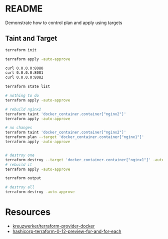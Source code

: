 # README
Demonstrate how to control plan and apply using targets
## Taint and Target
```sh
terraform init

terraform apply -auto-approve

curl 0.0.0.0:8080  
curl 0.0.0.0:8081 
curl 0.0.0.0:8082 

terraform state list        

# nothing to do
terraform apply -auto-approve

# rebuild nginx2
terraform taint 'docker_container.container["nginx2"]'
terraform apply -auto-approve

# no changes
terraform taint 'docker_container.container["nginx2"]'
terraform plan --target 'docker_container.container["nginx1"]'
terraform apply -auto-approve


# destroy one 
terraform destroy --target 'docker_container.container["nginx1"]' -auto-approve
# rebuild it
terraform apply -auto-approve

terraform output 

# destroy all
terraform destroy -auto-approve
```

# Resources 
* [kreuzwerker/terraform-provider-docker](https://github.com/kreuzwerker/terraform-provider-docker)  
* [hashicorp-terraform-0-12-preview-for-and-for-each](https://www.hashicorp.com/blog/hashicorp-terraform-0-12-preview-for-and-for-each)  